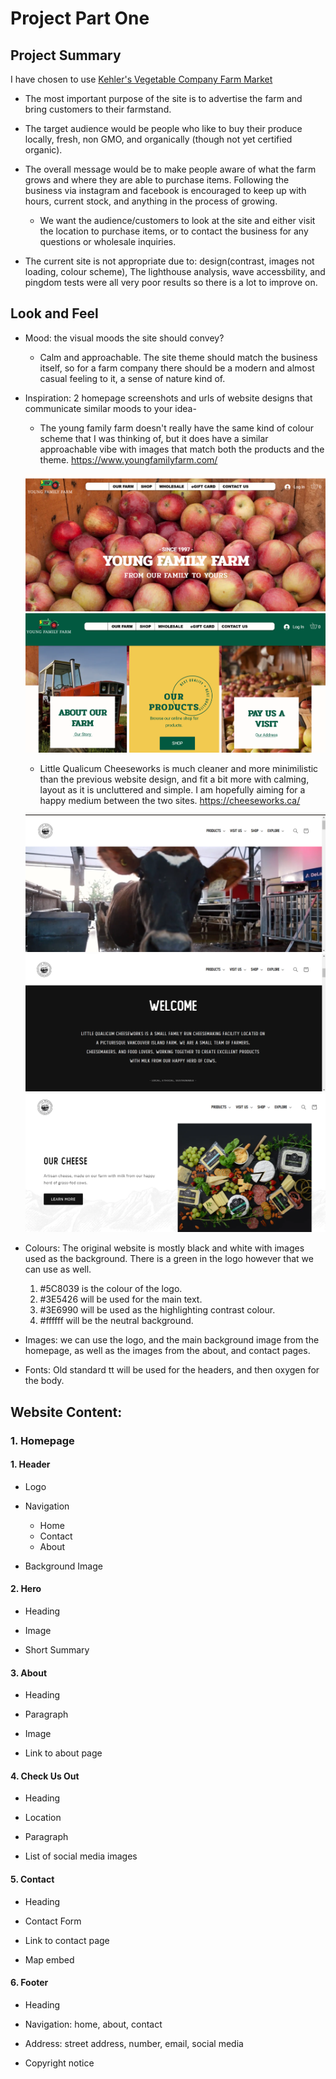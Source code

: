 # Project Part One

## Project Summary

I have chosen to use [Kehler's Vegetable Company Farm
Market](https://www.kehlervegetables.ca/)

- The most important purpose of the site is to advertise the farm and bring customers to their farmstand.

- The target audience would be people who like to buy their produce locally, fresh, non GMO, and organically (though not yet certified organic).

- The overall message would be to make people aware of what the farm grows and where they are able to purchase items. Following the business via instagram and facebook is encouraged to keep up with hours, current stock, and anything in the process of growing.
  - We want the audience/customers to look at the site and either visit the location to purchase items, or to contact the business for any questions or wholesale inquiries.

* The current site is not appropriate due to: design(contrast, images not loading, colour scheme), The lighthouse analysis, wave accessbility, and pingdom tests were all very poor results so there is a lot to improve on.

## Look and Feel

- Mood: the visual moods the site should convey?

  - Calm and approachable. The site theme should match the business itself, so for a farm company there should be a modern and almost casual feeling to it, a sense of nature kind of.

- Inspiration: 2 homepage screenshots and urls of website designs that communicate similar moods to your idea-

  - The young family farm doesn't really have the same kind of colour scheme that I was thinking of, but it does have a similar approachable vibe with images that match both the products and the theme.
    <https://www.youngfamilyfarm.com/>

  ![Young Family Farm Homepage image 1](images/young-family-farm-homepage1.png)
  ![Young Family Farm Homepage image 2](images/young-family-farm-homepage2.png)

  - Little Qualicum Cheeseworks is much cleaner and more minimilistic than the previous website design, and fit a bit more with calming, layout as it is uncluttered and simple. I am hopefully aiming for a happy medium between the two sites.
    <https://cheeseworks.ca/>

  ![Cheeseworks Homepage image 1](images/cheeseworks-homepage1.png)
  ![Cheeseworks Homepage image 2](images/cheeseworks-homepage2.png)
  ![Cheeseworks Homepage image 3](images/cheeseworks-homepage3.png)

- Colours: The original website is mostly black and white with images used as the background. There is a green in the logo however that we can use as well.

  1. #5C8039 is the colour of the logo.
  2. #3E5426 will be used for the main text.
  3. #3E6990 will be used as the highlighting contrast colour.
  4. #ffffff will be the neutral background.

- Images: we can use the logo, and the main background image from the homepage, as well as the images from the about, and contact pages.

- Fonts: Old standard tt will be used for the headers, and then oxygen for the body.

## Website Content:

### 1. Homepage

#### 1. Header

- Logo

- Navigation

  - Home
  - Contact
  - About

- Background Image

#### 2. Hero

- Heading

- Image

- Short Summary

#### 3. About

- Heading

- Paragraph

- Image

- Link to about page

#### 4. Check Us Out

- Heading

- Location

- Paragraph

- List of social media images

#### 5. Contact

- Heading

- Contact Form

- Link to contact page

- Map embed

#### 6. Footer

- Heading

- Navigation: home, about, contact

- Address: street address, number, email, social media

- Copyright notice
